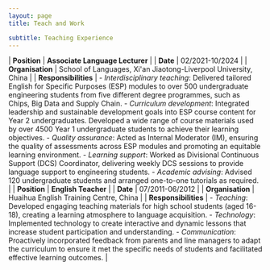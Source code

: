 ```yaml
---
layout: page
title: Teach and Work

subtitle: Teaching Experience
---
```



| **Position** | **Associate Language Lecturer** | 
| **Date** | 02/2021-10/2024 | 
| **Organisation** | School of Languages, Xi'an Jiaotong-Liverpool University, China | 
| **Responsibilities** | -	*Interdisciplinary teaching*: Delivered tailored English for Specific Purposes (ESP) modules to over 500 undergraduate engineering students from five different degree programmes, such as Chips, Big Data and Supply Chain. - *Curriculum development*: Integrated leadership and sustainable development goals into ESP course content for Year 2 undergraduates. Developed a wide range of course materials used by over 4500 Year 1 undergraduate students to achieve their learning objectives. -	*Quality assurance*: Acted as Internal Moderator (IM), ensuring the quality of assessments across ESP modules and promoting an equitable learning environment. -	*Learning support*: Worked as Divisional Continuous Support (DCS) Coordinator, delivering weekly DCS sessions to provide language support to engineering students. - *Academic advising*: Advised 120 undergraduate students and arranged one-to-one tutorials as required. |
| **Position** | **English Teacher** | 
| **Date** | 07/2011-06/2012 | 
| **Organisation** | Huaihua English Training Centre, China | 
| **Responsibilities** | -	*Teaching*: Developed engaging teaching materials for high school students (aged 16-18), creating a learning atmosphere to language acquisition. -	*Technology*: Implemented technology to create interactive and dynamic lessons that increase student participation and understanding. -	*Communication*: Proactively incorporated feedback from parents and line managers to adapt the curriculum to ensure it met the specific needs of students and facilitated effective learning outcomes. |

